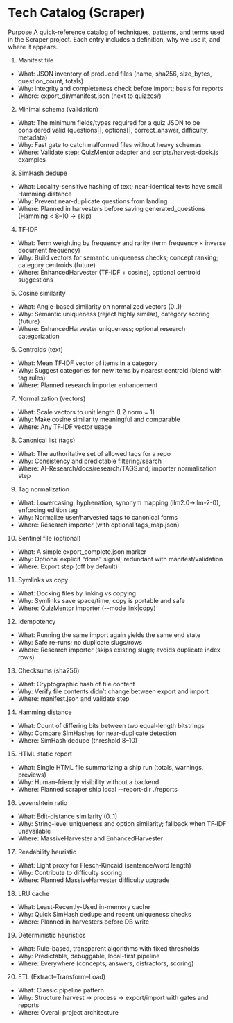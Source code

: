 # Tech Catalog (Scraper)

Purpose
A quick-reference catalog of techniques, patterns, and terms used in the Scraper project. Each entry includes a definition, why we use it, and where it appears.

1) Manifest file
- What: JSON inventory of produced files (name, sha256, size_bytes, question_count, totals)
- Why: Integrity and completeness check before import; basis for reports
- Where: export_dir/manifest.json (next to quizzes/)

2) Minimal schema (validation)
- What: The minimum fields/types required for a quiz JSON to be considered valid (questions[], options[], correct_answer, difficulty, metadata)
- Why: Fast gate to catch malformed files without heavy schemas
- Where: Validate step; QuizMentor adapter and scripts/harvest-dock.js examples

3) SimHash dedupe
- What: Locality-sensitive hashing of text; near-identical texts have small Hamming distance
- Why: Prevent near-duplicate questions from landing
- Where: Planned in harvesters before saving generated_questions (Hamming < 8–10 → skip)

4) TF‑IDF
- What: Term weighting by frequency and rarity (term frequency × inverse document frequency)
- Why: Build vectors for semantic uniqueness checks; concept ranking; category centroids (future)
- Where: EnhancedHarvester (TF‑IDF + cosine), optional centroid suggestions

5) Cosine similarity
- What: Angle-based similarity on normalized vectors (0..1)
- Why: Semantic uniqueness (reject highly similar), category scoring (future)
- Where: EnhancedHarvester uniqueness; optional research categorization

6) Centroids (text)
- What: Mean TF‑IDF vector of items in a category
- Why: Suggest categories for new items by nearest centroid (blend with tag rules)
- Where: Planned research importer enhancement

7) Normalization (vectors)
- What: Scale vectors to unit length (L2 norm = 1)
- Why: Make cosine similarity meaningful and comparable
- Where: Any TF‑IDF vector usage

8) Canonical list (tags)
- What: The authoritative set of allowed tags for a repo
- Why: Consistency and predictable filtering/search
- Where: AI-Research/docs/research/TAGS.md; importer normalization step

9) Tag normalization
- What: Lowercasing, hyphenation, synonym mapping (llm2.0→llm-2-0), enforcing edition tag
- Why: Normalize user/harvested tags to canonical forms
- Where: Research importer (with optional tags_map.json)

10) Sentinel file (optional)
- What: A simple export_complete.json marker
- Why: Optional explicit “done” signal; redundant with manifest/validation
- Where: Export step (off by default)

11) Symlinks vs copy
- What: Docking files by linking vs copying
- Why: Symlinks save space/time; copy is portable and safe
- Where: QuizMentor importer (--mode link|copy)

12) Idempotency
- What: Running the same import again yields the same end state
- Why: Safe re-runs; no duplicate slugs/rows
- Where: Research importer (skips existing slugs; avoids duplicate index rows)

13) Checksums (sha256)
- What: Cryptographic hash of file content
- Why: Verify file contents didn’t change between export and import
- Where: manifest.json and validate step

14) Hamming distance
- What: Count of differing bits between two equal-length bitstrings
- Why: Compare SimHashes for near-duplicate detection
- Where: SimHash dedupe (threshold 8–10)

15) HTML static report
- What: Single HTML file summarizing a ship run (totals, warnings, previews)
- Why: Human-friendly visibility without a backend
- Where: Planned scraper ship local --report-dir ./reports

16) Levenshtein ratio
- What: Edit-distance similarity (0..1)
- Why: String-level uniqueness and option similarity; fallback when TF‑IDF unavailable
- Where: MassiveHarvester and EnhancedHarvester

17) Readability heuristic
- What: Light proxy for Flesch‑Kincaid (sentence/word length)
- Why: Contribute to difficulty scoring
- Where: Planned MassiveHarvester difficulty upgrade

18) LRU cache
- What: Least-Recently-Used in-memory cache
- Why: Quick SimHash dedupe and recent uniqueness checks
- Where: Planned in harvesters before DB write

19) Deterministic heuristics
- What: Rule-based, transparent algorithms with fixed thresholds
- Why: Predictable, debuggable, local-first pipeline
- Where: Everywhere (concepts, answers, distractors, scoring)

20) ETL (Extract–Transform–Load)
- What: Classic pipeline pattern
- Why: Structure harvest → process → export/import with gates and reports
- Where: Overall project architecture

